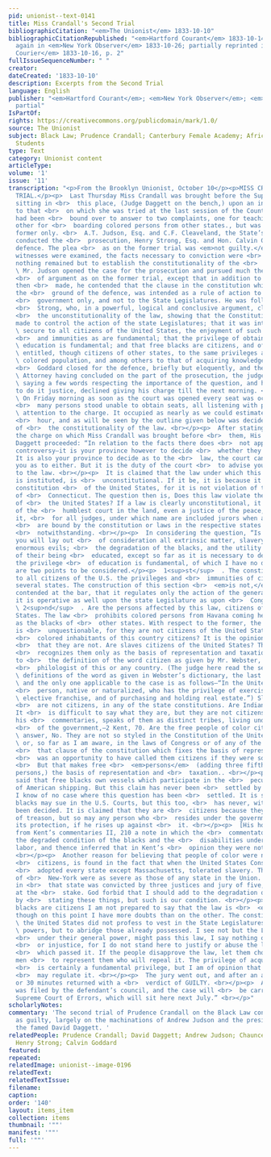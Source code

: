 ```yaml
---
pid: unionist--text-0141
title: Miss Crandall's Second Trial
bibliographicCitation: "<em>The Unionist</em> 1833-10-10"
bibliographicCitationRepublished: "<em>Hartford Courant</em> 1833-10-14, p. 2-3; reprinted
  again in <em>New York Observer</em> 1833-10-26; partially reprinted in <em>Norwich
  Courier</em> 1833-10-16, p. 2"
fullIssueSequenceNumber: " "
creator: 
dateCreated: '1833-10-10'
description: Excerpts from the Second Trial
language: English
publisher: "<em>Hartford Courant</em>; <em>New York Observer</em>; <em>Norwich Courier</em>
  partial"
IsPartOf: 
rights: https://creativecommons.org/publicdomain/mark/1.0/
source: The Unionist
subject: Black Law; Prudence Crandall; Canterbury Female Academy; African-American
  Students
type: Text
category: Unionist content
articleType: 
volume: '1'
issue: '11'
transcription: "<p>From the Brooklyn Unionist, October 10</p><p>MISS CRANDALL’S SECOND
  TRIAL.</p><p>  Last Thursday Miss Crandall was brought before the Superior Court
  sitting in <br>  this place, (Judge Daggett on the bench,) upon an information similar
  to that <br>  on which she was tried at the last session of the County Court. She
  had been <br>  bound over to answer to two complaints, one for teaching, and the
  other for <br>  boarding colored persons from other states., but was tried on the
  former only. <br>  A.T. Judson, Esq. and C.F. Cleaveland, the State’s Attorney,
  conducted the <br>  prosecution, Henry Strong, Esq. and Hon. Calvin Goddard the
  defence. The plea <br>  as on the former trial was <em>not guilty.</em>  Several
  witnesses were examined, the facts necessary to conviction were <br>  proved, and
  nothing remained but to establish the constitutionality of the <br>  law. <br></p><p>
  \ Mr. Judson opened the case for the prosecution and pursued much the same train
  <br>  of argument as on the former trial, except that in addition to the points
  then <br>  made, he contended that the clause in the constitution which was made
  the <br>  ground of the defence, was intended as a rule of action to the general
  <br>  government only, and not to the State Legislatures. He was followed by Mr.
  <br>  Strong, who, in a powerful, logical and conclusive argument, clearly exhibited
  <br>  the unconstitutionality of the law, showing that the Constitution <br>  <em>was</em>
  made to control the action of the state Legislatures; that it was intended to <br>
  \ secure to all citizens of the United States, the enjoyment of such privileges
  <br>  and immunities as are fundamental; that the privilege of obtaining an <br>
  \ education is fundamental; and that free blacks are citizens, and of course <br>
  \ entitled, though citizens of other states, to the same privileges as our own <br>
  \ colored population, and among others to that of acquiring knowledge here. Mr.
  <br>  Goddard closed for the defence, briefly but eloquently, and the State’s <br>
  \ Attorney having concluded on the part of the prosecution, the judge rose and <br>
  \ saying a few words respecting the importance of the question, and his <br>  inability
  to do it justice, declined giving his charge till the next morning. <br></p><p>
  \ On Friday morning as soon as the court was opened every seat was occupied and
  <br>  many persons stood unable to obtain seats, all listening with profound <br>
  \ attention to the charge. It occupied as nearly as we could estimate, about an
  <br>  hour, and as will be seen by the outline given below was decidedly in favor
  of <br>  the constitutionality of the law. <br></p><p>  After stating to the Jury
  the charge on which Miss Crandall was brought before <br>  them, His Honor Judge
  Daggett proceeded: “In relation to the facts there does <br>  not appear to be much
  controversy—it is your province however to decide <br>  whether they have been proved.
  It is also your province to decide as to the <br>  law, the court cannot direct
  you as to either. But it is the duty of the court <br>  to advise you in respect
  to the law. <br></p><p>  It is claimed that the law under which this prosecution
  is instituted, is <br>  unconstitutional. If it be, it is because it violates the
  constitution <br>  of the United States, for it is not violation of the constitution
  of <br>  Connecticut. The question then is, Does this law violate the constitution
  of <br>  the United States? If a law is clearly unconstitutional, it is the duty
  of the <br>  humblest court in the land, even a justice of the peace, so to pronounce
  it, <br>  for all judges, under which name are included jurors when acting as judges,
  <br>  are bound by the constitution or laws in the respective states to the contrary
  <br>  notwithstanding. <br></p><p>  In considering the question, “Is this law unconstitutional,”
  you will lay out <br>  of consideration all extrinsic matter, slavery, and all its
  enormous evils; <br>  the degradation of the blacks, and the utility and necessity
  of their being <br>  educated, except so far as it is necessary to determine whether
  the privilege <br>  of education is fundamental, of which I have no doubt. <br></p><p>There
  are two points to be considered.</p><p>  1<sup>st</sup>  . The constitution secures
  to all citizens of the U.S. the privileges and <br>  immunities of citizens in the
  several states. The construction of this section <br>  <em>is not,</em>  as was
  contended at the bar, that it regulates only the action of the general <br>  Government:
  it is operative as well upon the state Legislature as upon <br>  Congress. <br></p><p>
  \ 2<sup>nd</sup>  . Are the persons affected by this law, citizens of the United
  States. The law <br>  prohibits colored persons from Havana coming here, as well
  as the blacks of <br>  other states. With respect to the former, the right of exclusion
  is <br>  unquestionable, for they are not citizens of the United States. Are the
  <br>  colored inhabitants of this country citizens? It is the opinion of this court
  <br>  that they are not. Are slaves citizens of the United States? The constitution
  <br>  recognizes them only as the basis of representation and taxation. I refer
  to <br>  the definition of the word citizen as given by Mr. Webster, the ablest
  <br>  philologist of this or any country. (The judge here read the several <br>
  \ definitions of the word as given in Webster’s dictionary, the last of which, <br>
  \ and the only one applicable to the case is as follows—“In the United States, a
  <br>  person, native or naturalized, who has the privilege of exercising the <br>
  \ elective franchise, and of purchasing and holding real estate.”) Slaves, then,
  <br>  are not citizens, in any of the state constitutions. Are Indians citizens?
  It <br>  is difficult to say what they are, but they are not citizens. Kent, in
  his <br>  commentaries, speaks of them as distinct tribes, living under the protection
  <br>  of the government,—2 Kent, 70. Are the free people of color citizens? I <br>
  \ answer, No. They are not so styled in the Constitution of the United States, <br>
  \ or, so far as I am aware, in the laws of Congress or of any of the states. In
  <br>  that clause of the constitution which fixes the basis of representation, there
  <br>  was an opportunity to have called them citizens if they were so considered.
  <br>  But that makes free <br>  <em>persons</em>  (adding three fifths of all other
  persons,) the basis of representation and <br>  taxation.. <br></p><p>  It has been
  said that free blacks own vessels which participate in the <br>  peculiar privileges
  of American shipping. But this claim has never been <br>  settled by judicial decisions.
  I know of no case where this question has been <br>  settled. It is said also that
  blacks may sue in the U.S. Courts, but this too, <br>  has never, within my knowledge
  been decided. It is claimed that they are <br>  citizens because they may be guilty
  of treason, but so may any person who <br>  resides under the government and enjoys
  its protection, if he rises up against <br>  it. <br></p><p>  [His honor then read
  from Kent’s commentaries II, 210 a note in which the <br>  commentator speaks of
  the degraded condition of the blacks and the <br>  disabilities under which they
  labor, and thence inferred that in Kent’s <br>  opinion they were not citizens.]
  <br></p><p>  Another reason for believing that people of color were not considered
  <br>  citizens, is found in the fact that when the United States Constitution was
  <br>  adopted every state except Massachusetts, tolerated slavery. The slave laws
  of <br>  New-York were as severe as those of any state in the Union. In 1740 a slave
  in <br>  that state was convicted by three justices and jury of five, and burnt
  at the <br>  stake. God forbid that I should add to the degradation of this people,
  by <br>  stating these things, but such is our condition. <br></p><p>  But if free
  blacks are citizens I am not prepared to say that the law is <br>  <em>unconstitutional,</em>
  though on this point I have more doubts than on the other. The constitution of <br>
  \ the United States did not profess to vest in the State Legislatures any new <br>
  \ powers, but to abridge those already possessed. I see not but the Legislature,
  <br>  under their general power, might pass this law, I say nothing of its justice
  <br>  or injustice, for I do not stand here to justify or abuse the legislature
  <br>  which passed it. If the people disapprove the law, let them choose better
  men <br>  to represent them who will repeal it. The privilege of acquiring an education
  <br>  is certainly a fundamental privilege, but I am of opinion that the Legislature
  <br>  may regulate it. <br></p><p>  The jury went out, and after an absence of 20
  or 30 minutes returned with a <br>  verdict of GUILTY. <br></p><p>  A bill of exceptions
  was filed by the defendant’s council, and the case will <br>  be carried to the
  Supreme Court of Errors, which will sit here next July.” <br></p>"
scholarlyNotes: 
commentary: 'The second trial of Prudence Crandall on the Black Law convicted her
  as guilty, largely on the machinations of Andrew Judson and the presiding judge,
  the famed David Daggett. '
relatedPeople: Prudence Crandall; David Daggett; Andrew Judson; Chauncey F. Cleaveland;
  Henry Strong; Calvin Goddard
featured: 
repeated: 
relatedImage: unionist--image-0196
relatedText: 
relatedTextIssue: 
filename: 
caption: 
order: '140'
layout: items_item
collection: items
thumbnail: '""'
manifest: '""'
full: '""'
---
```

